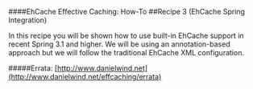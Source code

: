 ####EhCache Effective Caching: How-To
##Recipe 3 (EhCache Spring Integration)

In this recipe you will be shown how to use built-in EhCache support in recent Spring 3.1 and higher. We will be using an annotation-based approach but we will follow the traditional EhCache XML configuration. 

#####Errata: [http://www.danielwind.net](http://www.danielwind.net/effcaching/errata)
